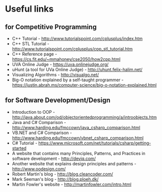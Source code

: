 # Useful links

## for Competitive Programming
* C++ Tutorial - http://www.tutorialspoint.com/cplusplus/index.htm
* C++ STL Tutorial - http://www.tutorialspoint.com/cplusplus/cpp_stl_tutorial.htm
* C++ Reference page - https://cs.fit.edu/~mmahoney/cse2050/how2cpp.html
* UVA Online Judge - https://uva.onlinejudge.org/
* uHunt (a tool for UVa Online Judge) - http://uhunt.felix-halim.net/
* Visualizing Algorithms - http://visualgo.net/
* Big-O notation explained by a self-taught programmer - https://justin.abrah.ms/computer-science/big-o-notation-explained.html

## for Software Development/Design
* Introduction to OOP - http://java.about.com/od/objectorientedprogramming/a/introobjects.htm
* Java and C# Comparison - http://www.harding.edu/fmccown/java_csharp_comparison.html
* VB.NET and C# Comparison - http://www.harding.edu/fmccown/vbnet_csharp_comparison.html
* C# Tutorial - https://www.microsoft.com/net/tutorials/csharp/getting-started
* A website that contains many Principles, Patterns, and Practices in software development - http://deviq.com/
* Another website that explains design principles and patterns - http://www.oodesign.com/
* Robert Martin's blog - http://blog.cleancoder.com/
* Mark Seeman's blog - http://blog.ploeh.dk/
* Martin Fowler's website - http://martinfowler.com/intro.html
